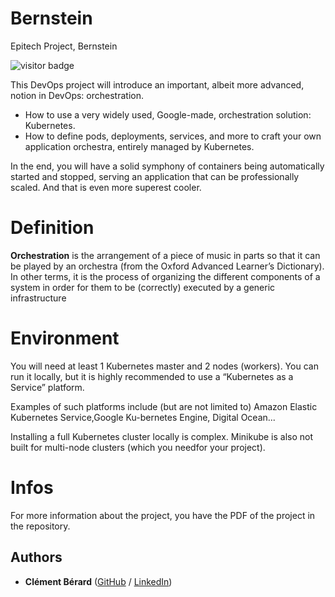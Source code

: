 # Bernstein
Epitech Project, Bernstein

![visitor badge](https://visitor-badge.glitch.me/badge?page_id=twisterrr.dop_bernstein_2021&left_color=purple&right_color=grey)

This DevOps project will introduce an important, albeit more advanced, notion in DevOps: orchestration.
 * How to use a very widely used, Google-made, orchestration solution: Kubernetes.
 * How to define pods, deployments, services, and more to craft your own application orchestra, entirely managed by Kubernetes.

In the end, you will have a solid symphony of containers being automatically started and stopped, serving an application that can be professionally scaled. And that is even more superest cooler.

# Definition

**Orchestration** is the arrangement of a piece of music in parts so that it can be played by an orchestra (from the
Oxford Advanced Learner’s Dictionary).
In other terms, it is the process of organizing the different components of a system in order for them to be
(correctly) executed by a generic infrastructure

# Environment 

You will need at least 1 Kubernetes master and 2 nodes (workers). You can run it locally, but it is highly recommended to use a “Kubernetes as a Service” platform.

Examples of such platforms include (but are not limited to) Amazon Elastic Kubernetes Service,Google Ku-bernetes Engine, Digital Ocean...

Installing a full Kubernetes cluster locally is complex. Minikube is also not built for multi-node clusters (which you needfor your project).

# Infos

For more information about the project, you have the PDF of the project in the repository.

## Authors

* **Clément Bérard** ([GitHub](https://github.com/Twisterrr) / [LinkedIn](https://www.linkedin.com/in/clementberard/))
